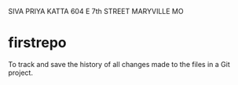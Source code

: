 SIVA PRIYA KATTA
604 E 7th STREET MARYVILLE MO
# firstrepo
To track and save the history of all changes made to the files in a Git project.
